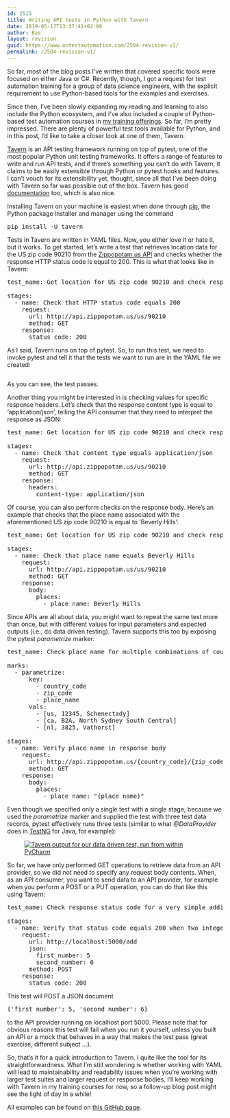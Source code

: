 ```yaml
---
id: 2515
title: Writing API tests in Python with Tavern
date: 2019-05-17T13:37:41+02:00
author: Bas
layout: revision
guid: https://www.ontestautomation.com/2504-revision-v1/
permalink: /2504-revision-v1/
---
```

So far, most of the blog posts I&#8217;ve written that covered specific tools were focused on either Java or C#. Recently, though, I got a request for test automation training for a group of data science engineers, with the explicit requirement to use Python-based tools for the examples and exercises. 

Since then, I&#8217;ve been slowly expanding my reading and learning to also include the Python ecosystem, and I&#8217;ve also included a couple of Python-based test automation courses in <a href="https://www.ontestautomation.com/training/" target="_blank" rel="noreferrer noopener" aria-label="my training offerings (opens in a new tab)">my training offerings</a>. So far, I&#8217;m pretty impressed. There are plenty of powerful test tools available for Python, and in this post, I&#8217;d like to take a closer look at one of them, Tavern.

<a rel="noreferrer noopener" aria-label="Tavern (opens in a new tab)" href="https://taverntesting.github.io/" target="_blank">Tavern</a> is an API testing framework running on top of pytest, one of the most popular Python unit testing frameworks. It offers a range of features to write and run API tests, and if there&#8217;s something you can&#8217;t do with Tavern, it claims to be easily extensible through Python or pytest hooks and features. I can&#8217;t vouch for its extensibility yet, thought, since all that I&#8217;ve been doing with Tavern so far was possible out of the box. Tavern has good <a rel="noreferrer noopener" aria-label="documentation (opens in a new tab)" href="https://tavern.readthedocs.io/en/latest/" target="_blank">documentation</a> too, which is also nice. 

Installing Tavern on your machine is easiest when done through <a rel="noreferrer noopener" aria-label="pip (opens in a new tab)" href="https://pypi.org/project/pip/" target="_blank">pip</a>, the Python package installer and manager using the command

<pre class="wp-block-preformatted">pip install -U tavern</pre>

Tests in Tavern are written in YAML files. Now, you either love it or hate it, but it works. To get started, let&#8217;s write a test that retrieves location data for the US zip code 90210 from the <a rel="noreferrer noopener" aria-label="Zippopotam.us API (opens in a new tab)" href="http://api.zippopotam.us/" target="_blank">Zippopotam.us API</a> and checks whether the response HTTP status code is equal to 200. This is what that looks like in Tavern:

<pre class="EnlighterJSRAW" data-enlighter-language="generic" data-enlighter-theme="" data-enlighter-highlight="" data-enlighter-linenumbers="" data-enlighter-lineoffset="" data-enlighter-title="" data-enlighter-group="">test_name: Get location for US zip code 90210 and check response status code

stages:
  - name: Check that HTTP status code equals 200
    request:
      url: http://api.zippopotam.us/us/90210
      method: GET
    response:
      status_code: 200</pre>

As I said, Tavern runs on top of pytest. So, to run this test, we need to invoke pytest and tell it that the tests we want to run are in the YAML file we created:<figure class="wp-block-image">

[<img src="http://www.ontestautomation.com/wp-content/uploads/2019/05/tavern_test_status_code-1024x172.png" alt="" class="wp-image-2512" srcset="https://www.ontestautomation.com/wp-content/uploads/2019/05/tavern_test_status_code-1024x172.png 1024w, https://www.ontestautomation.com/wp-content/uploads/2019/05/tavern_test_status_code-300x50.png 300w, https://www.ontestautomation.com/wp-content/uploads/2019/05/tavern_test_status_code-768x129.png 768w, https://www.ontestautomation.com/wp-content/uploads/2019/05/tavern_test_status_code.png 1863w" sizes="(max-width: 1024px) 100vw, 1024px" />](https://www.ontestautomation.com/wp-content/uploads/2019/05/tavern_test_status_code.png)</figure> 

As you can see, the test passes.

Another thing you might be interested in is checking values for specific response headers. Let&#8217;s check that the response content type is equal to &#8216;application/json&#8217;, telling the API consumer that they need to interpret the response as JSON:

<pre class="EnlighterJSRAW" data-enlighter-language="generic" data-enlighter-theme="" data-enlighter-highlight="" data-enlighter-linenumbers="" data-enlighter-lineoffset="" data-enlighter-title="" data-enlighter-group="">test_name: Get location for US zip code 90210 and check response content type

stages:
  - name: Check that content type equals application/json
    request:
      url: http://api.zippopotam.us/us/90210
      method: GET
    response:
      headers:
        content-type: application/json</pre>

Of course, you can also perform checks on the response body. Here&#8217;s an example that checks that the place name associated with the aforementioned US zip code 90210 is equal to &#8216;Beverly Hills&#8217;:

<pre class="EnlighterJSRAW" data-enlighter-language="generic" data-enlighter-theme="" data-enlighter-highlight="" data-enlighter-linenumbers="" data-enlighter-lineoffset="" data-enlighter-title="" data-enlighter-group="">test_name: Get location for US zip code 90210 and check response body content

stages:
  - name: Check that place name equals Beverly Hills
    request:
      url: http://api.zippopotam.us/us/90210
      method: GET
    response:
      body:
        places:
          - place name: Beverly Hills</pre>

Since APIs are all about data, you might want to repeat the same test more than once, but with different values for input parameters and expected outputs (i.e., do data driven testing). Tavern supports this too by exposing the pytest _parametrize_ marker:

<pre class="EnlighterJSRAW" data-enlighter-language="generic" data-enlighter-theme="" data-enlighter-highlight="" data-enlighter-linenumbers="" data-enlighter-lineoffset="" data-enlighter-title="" data-enlighter-group="">test_name: Check place name for multiple combinations of country code and zip code

marks:
  - parametrize:
      key:
        - country_code
        - zip_code
        - place_name
      vals:
        - [us, 12345, Schenectady]
        - [ca, B2A, North Sydney South Central]
        - [nl, 3825, Vathorst]

stages:
  - name: Verify place name in response body
    request:
      url: http://api.zippopotam.us/{country_code}/{zip_code}
      method: GET
    response:
      body:
        places:
          - place name: "{place_name}"</pre>

Even though we specified only a single test with a single stage, because we used the _parametrize_ marker and supplied the test with three test data records, pytest effectively runs three tests (similar to what _@DataProvider_ does in <a rel="noreferrer noopener" aria-label="TestNG (opens in a new tab)" href="https://testng.org/doc/documentation-main.html#parameters-dataproviders" target="_blank">TestNG</a> for Java, for example):<figure class="wp-block-image">

[<img src="https://www.ontestautomation.com/wp-content/uploads/2019/05/tavern_test_data_driven-1024x171.png" alt="Tavern output for our data driven test, run from within PyCharm" class="wp-image-2509" srcset="https://www.ontestautomation.com/wp-content/uploads/2019/05/tavern_test_data_driven-1024x171.png 1024w, https://www.ontestautomation.com/wp-content/uploads/2019/05/tavern_test_data_driven-300x50.png 300w, https://www.ontestautomation.com/wp-content/uploads/2019/05/tavern_test_data_driven-768x128.png 768w, https://www.ontestautomation.com/wp-content/uploads/2019/05/tavern_test_data_driven.png 1859w" sizes="(max-width: 1024px) 100vw, 1024px" />](https://www.ontestautomation.com/wp-content/uploads/2019/05/tavern_test_data_driven.png)</figure> 

So far, we have only performed GET operations to retrieve data from an API provider, so we did not need to specify any request body contents. When, as an API consumer, you want to send data to an API provider, for example when you perform a POST or a PUT operation, you can do that like this using Tavern:

<pre class="EnlighterJSRAW" data-enlighter-language="generic" data-enlighter-theme="" data-enlighter-highlight="" data-enlighter-linenumbers="" data-enlighter-lineoffset="" data-enlighter-title="" data-enlighter-group="">test_name: Check response status code for a very simple addition API

stages:
  - name: Verify that status code equals 200 when two integers are specified
    request:
      url: http://localhost:5000/add
      json:
        first_number: 5
        second_number: 6
      method: POST
    response:
      status_code: 200</pre>

This test will POST a JSON document

<pre class="wp-block-preformatted">{&#039;first_number&#039;: 5, &#039;second_number&#039;: 6}</pre>

to the API provider running on localhost port 5000. Please note that for obvious reasons this test will fail when you run it yourself, unless you built an API or a mock that behaves in a way that makes the test pass (great exercise, different subject …).

So, that&#8217;s it for a quick introduction to Tavern. I quite like the tool for its straightforwardness. What I&#8217;m still wondering is whether working with YAML will lead to maintainability and readability issues when you&#8217;re working with larger test suites and larger request or response bodies. I&#8217;ll keep working with Tavern in my training courses for now, so a follow-up blog post might see the light of day in a while!

All examples can be found on <a href="https://github.com/basdijkstra/ota-examples/tree/master/python-introduction-to-tavern" target="_blank" rel="noreferrer noopener" aria-label="this GitHub page (opens in a new tab)">this GitHub page</a>.